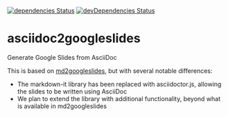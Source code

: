 [![dependencies Status](https://david-dm.org/bootstrapworld/asciidoc2googleslides/status.svg)](https://david-dm.org/bootstrapworld/casciidoc2googleslides)
[![devDependencies Status](https://david-dm.org/bootstrapworld/asciidoc2googleslides/dev-status.svg)](https://david-dm.org/bootstrapworld/asciidoc2googleslides?type=dev)


# asciidoc2googleslides
Generate Google Slides from AsciiDoc

This is based on [md2googleslides](https://github.com/googleworkspace/md2googleslides), but with several notable differences:

- The markdown-it library has been replaced with asciidoctor.js, allowing the slides to be written using AsciiDoc
- We plan to extend the library with additional functionality, beyond what is available in md2googleslides
